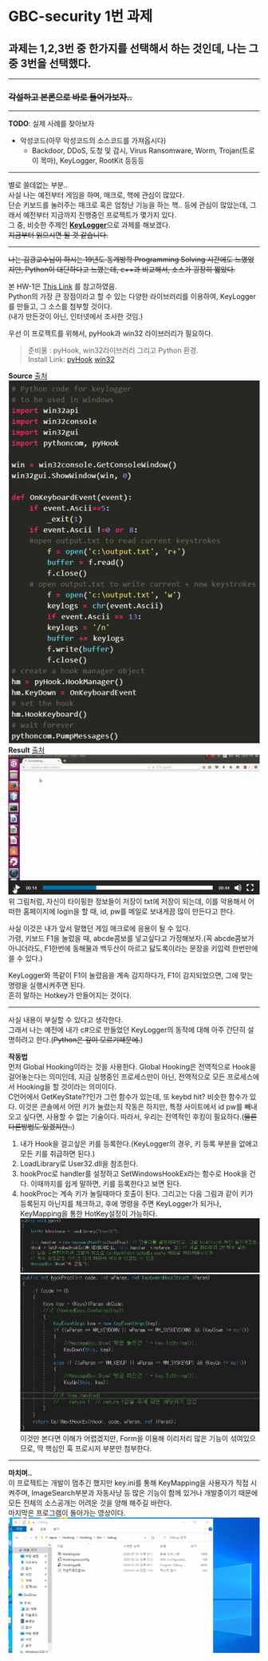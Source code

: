 # GBC-security 1번 과제
## 과제는 1,2,3번 중 한가지를 선택해서 하는 것인데, 나는 그 중 3번을 선택했다.
---
### ~~각설하고 본론으로 바로 들어가보자..~~
---
**TODO**: 실제 사례를 찾아보자  
- 악성코드(아무 악성코드의 소스코드를 가져옵시다)
    - Backdoor, DDoS, 도청 및 감시, Virus Ransomware, Worm, Trojan(트로이 목마), KeyLogger, RootKit 등등등  
---
별로 쓸데없는 부분..  
사실 나는 예전부터 게임을 하며, 매크로, 핵에 관심이 많았다.  
단순 키보드를 눌러주는 매크로 혹은 엄청난 기능을 하는 핵.. 등에 관심이 많았는데, 그래서 예전부터 지금까지 진행중인 프로젝트가 몇가지 있다.  
그 중, 비슷한 주제인 <u>**KeyLogger**</u>으로 과제를 해보겠다.  
~~지금부터 읽으시면 될 것 같습니다.~~

---
~~나는 김광교수님이 하시는 19년도 동계방학 Programming Solving 시간에도 느꼈었지만, Python이 대단하다고 느꼈는데, c++과 비교해서, 소스가 굉장히 짧았다.~~  

본 HW-1은 [This Link](https://www.geeksforgeeks.org/design-a-keylogger-in-python/)  를 참고하였음.  
Python의 가장 큰 장점이라고 할 수 있는 다양한 라이브러리를 이용하여, KeyLogger를 만들고, 그 소스를 첨부할 것이다.  
(내가 만든것이 아닌, 인터넷에서 조사한 것임.)  
  
우선 이 프로젝트를 위해서, pyHook과 win32 라이브러리가 필요하다.
> 준비물 : pyHook, win32라이브러리 그리고 Python 환경.  
Install Link: [pyHook](https://www.lfd.uci.edu/~gohlke/pythonlibs/#pyhook)  [win32](https://www.lfd.uci.edu/~gohlke/pythonlibs/#pywin32)  

**Source**  [출처](https://www.geeksforgeeks.org/design-a-keylogger-in-python/)  
![source](img/source.PNG)  
**Result**  [출처](https://www.geeksforgeeks.org/design-a-keylogger-in-python/)
![Python_gif](img/python_keylogger.gif)  
위 그림처럼, 자신이 타이핑한 정보들이 저장이 txt에 저장이 되는데, 이를 악용해서 어떠한 홈페이지에 login을 할 때, id, pw를 메일로 보내게끔 많이 만든다고 한다.  

사실 이것은 내가 앞서 말했던 게임 매크로에 응용이 될 수 있다.  
가령, 키보드 F1을 눌렀을 때, abcde콤보를 넣고싶다고 가정해보자.(꼭 abcde콤보가 아니더라도, F1한번에 동해물과 백두산이 마르고 닳도록이라는 문장을 키입력 한번만에 쓸 수 있다.)  

KeyLogger와 똑같이 F1이 눌렸음을 계속 감지하다가, F1이 감지되었으면, 그에 맞는 명령을 실행시켜주면 된다.  
흔히 말하는 Hotkey가 만들어지는 것이다.  

---
사실 내용이 부실할 수 있다고 생각한다.  
그래서 나는 예전에 내가 c#으로 만들었던 KeyLogger의 동작에 대해 아주 간단히 설명하려고 한다.(~~Python은 깊이 모르기때문에.~~)  

**작동법**  
먼저 Global Hooking이라는 것을 사용한다.  Global Hooking은 전역적으로 Hook을 걸어놓는다는 의미인데, 지금 실행중인 프로세스만이 아닌, 전역적으로 모든 프로세스에서 Hooking을 할 것이라는 의미이다.  
C언어에서 GetKeyState??인가 그런 함수가 있는데, 또 keybd hit? 비슷한 함수가 있다. 이것은 콘솔에서 어떤 키가 눌렸는지 작동은 하지만, 특정 사이트에서 id pw를 빼내오고 싶다면, 사용할 수 없는 기술이다. 따라서, 우리는 전역적인 후킹이 필요하다.(~~물론 다른방법도 있겠지만..~~)  

1. 내가 Hook을 걸고싶은 키를 등록한다.(KeyLogger의 경우, 키 등록 부분을 없애고 모든 키를 취급하면 된다.)  
2. LoadLibrary로 User32.dll을 참조한다.  
3. hookProc로 handler를 설정하고 SetWindowsHookEx라는 함수로 Hook을 건다. 이때까지를 쉽게 말하면, 키를 등록한다고 보면 된다.  
4. hookProc는 계속 키가 눌릴때마다 호출이 된다.  그리고는 다음 그림과 같이 키가 등록된지 아닌지를 체크하고, 후에 명령을 주면 KeyLogger가 되거나, KeyMapping을 통한 HotKey설정이 가능하다.
![c++0](img/hookStart.PNG)  
![c++1](img/hookProc.PNG)  
이것만 본다면 이해가 어렵겠지만, Form을 이용해 이리저리 많은 기능이 섞여있으므로, 딱 핵심인 훅 프로시저 부분만 첨부한다.  
---
**마치며..**  
이 프로젝트는 개발이 멈추긴 했지만 key.ini를 통해 KeyMapping을 사용자가 직접 시켜주며, ImageSearch부분과 자동사냥 등 많은 기능이 함께 있거나 개발중이기 때문에 모든 전체의 소스공개는 어려운 것을 양해 해주길 바란다.  
마지막은 프로그램이 돌아가는 영상이다.  
![c#_image](img/keylogger.gif)  